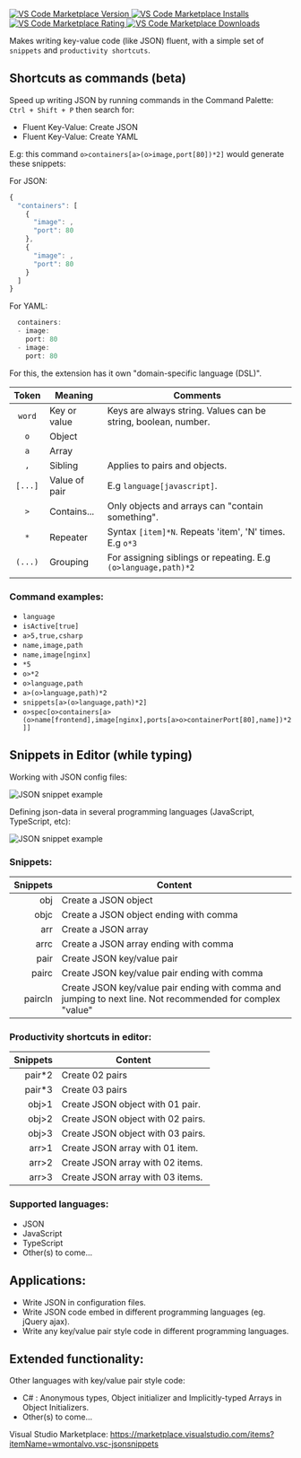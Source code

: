 <p>
  <a href="https://marketplace.visualstudio.com/items?itemName=wmontalvo.vsc-jsonsnippets">
    <img alt="VS Code Marketplace Version" src="https://vsmarketplacebadge.apphb.com/version/wmontalvo.vsc-jsonsnippets.svg">
  </a>
  <a href="https://marketplace.visualstudio.com/items?itemName=wmontalvo.vsc-jsonsnippets">
    <img alt="VS Code Marketplace Installs" src="https://img.shields.io/visual-studio-marketplace/i/wmontalvo.vsc-jsonsnippets">
  </a>
  <a href="https://marketplace.visualstudio.com/items?itemName=wmontalvo.vsc-jsonsnippets">
    <img alt="VS Code Marketplace Rating" src="https://vsmarketplacebadge.apphb.com/rating-short/wmontalvo.vsc-jsonsnippets.svg">
  </a>
  <a href="https://marketplace.visualstudio.com/items?itemName=wmontalvo.vsc-jsonsnippets">
    <img alt="VS Code Marketplace Downloads" src="https://img.shields.io/visual-studio-marketplace/d/wmontalvo.vsc-jsonsnippets">
  </a>
</p>

Makes writing key-value code (like JSON) fluent, with a simple set of `snippets` and `productivity shortcuts`.  

## Shortcuts as commands (beta)
Speed up writing JSON by running commands in the Command Palette: `Ctrl + Shift + P` then search for:  

- Fluent Key-Value: Create JSON  
- Fluent Key-Value: Create YAML  

E.g: this command `o>containers[a>(o>image,port[80])*2]` would generate these snippets:  

For JSON:  
```javascript
{
  "containers": [
    {
      "image": ,
      "port": 80
    },
    {
      "image": ,
      "port": 80
    }
  ]
}
``` 

For YAML:  
```javascript
  containers:
  - image: 
    port: 80
  - image: 
    port: 80
``` 
For this, the extension has it own "domain-specific language (DSL)".  

|  Token    | Meaning        | Comments                                                          |
|:---------:|----------------|-------------------------------------------------------------------|
|  `word`   | Key or value   | Keys are always string. Values can be string, boolean, number.    |
|   `o`     | Object         |                                                                   |
|   `a`     | Array          |                                                                   |
|   `,`     | Sibling        | Applies to pairs and objects.                                     |
| `[...]`   | Value of pair  | E.g `language[javascript]`.                                       |
|   `>`     | Contains...    | Only objects and arrays can "contain something".                  |
|   `*`     | Repeater       | Syntax `[item]*N`. Repeats 'item', 'N' times. E.g `o*3`           |
| `(...)`   | Grouping       | For assigning siblings or repeating.  E.g `(o>language,path)*2`   |
|           |                |                                                                   |

### Command examples:  
- `language`  
- `isActive[true]`  
- `a>5,true,csharp`  
- `name,image,path`  
- `name,image[nginx]`  
- `*5`  
- `o>*2`  
- `o>language,path`  
- `a>(o>language,path)*2`  
- `snippets[a>(o>language,path)*2]`  
- `o>spec[o>containers[a>(o>name[frontend],image[nginx],ports[a>o>containerPort[80],name])*2]]`

## Snippets in Editor (while typing)
Working with JSON config files:

![JSON snippet example](https://raw.githubusercontent.com/wilsonmontalvo/vsc-jsonsnippets/master/images/json-snippet-demo.gif)

Defining json-data in several programming languages (JavaScript, TypeScript, etc):

![JSON snippet example](https://raw.githubusercontent.com/wilsonmontalvo/vsc-jsonsnippets/master/images/json-snippet-js.gif)

### Snippets:

| Snippets | Content |
| -------: | --------|
| obj | Create a JSON object |
| objc | Create a JSON object ending with comma |
| arr | Create a JSON array |
| arrc | Create a JSON array ending with comma |
| pair | Create JSON key/value pair |
| pairc | Create JSON key/value pair ending with comma |
| paircln | Create JSON key/value pair ending with comma and jumping to next line. Not recommended for complex "value" |

### Productivity shortcuts in editor:

| Snippets | Content |
| -------: | --------|
| pair*2 | Create 02 pairs |
| pair*3 | Create 03 pairs |
| obj>1 | Create JSON object with 01 pair. |
| obj>2 | Create JSON object with 02 pairs. |
| obj>3 | Create JSON object with 03 pairs. |
| arr>1 | Create JSON array with 01 item. |
| arr>2 | Create JSON array with 02 items. |
| arr>3 | Create JSON array with 03 items. |

### Supported languages:

* JSON
* JavaScript
* TypeScript
* Other(s) to come...

## Applications:

* Write JSON in configuration files.
* Write JSON code embed in different programming languages (eg. jQuery ajax).
* Write any key/value pair style code in different programming languages.

## Extended functionality:
Other languages with key/value pair style code:

* C# : Anonymous types, Object initializer and Implicitly-typed Arrays in Object Initializers.
* Other(s) to come...

Visual Studio Marketplace: 
https://marketplace.visualstudio.com/items?itemName=wmontalvo.vsc-jsonsnippets